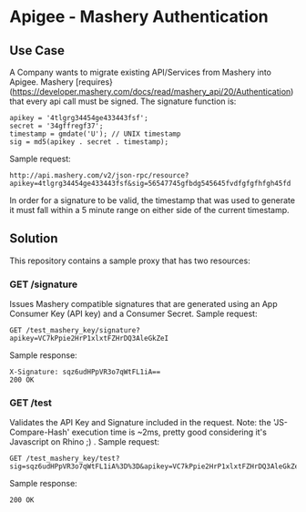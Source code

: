 # Apigee - Mashery Authentication

## Use Case

A Company wants to migrate existing API/Services from Mashery into Apigee. Mashery [requires}(https://developer.mashery.com/docs/read/mashery_api/20/Authentication) that every api call must be signed. The signature function is:
```
apikey = '4tlgrg34454ge433443fsf';  
secret = '34gffregf37';  
timestamp = gmdate('U'); // UNIX timestamp   
sig = md5(apikey . secret . timestamp);
```
Sample request:
```
http://api.mashery.com/v2/json-rpc/resource?apikey=4tlgrg34454ge433443fsf&sig=56547745gfbdg545645fvdfgfgfhfgh45fd
```
In order for a signature to be valid, the timestamp that was used to generate it must fall within a 5 minute range on either side of the current timestamp.

## Solution

This repository contains a sample proxy that has two resources:

### GET /signature 
Issues Mashery compatible signatures that are generated using an App Consumer Key (API key) and a Consumer Secret.
Sample request:
```
GET /test_mashery_key/signature?apikey=VC7kPpie2HrP1xlxtFZHrDQ3AleGkZeI
```
Sample response:
```
X-Signature: sqz6udHPpVR3o7qWtFL1iA==
200 OK
```
### GET /test 
Validates the API Key and Signature included in the request. Note: the 'JS-Compare-Hash' execution time is ~2ms, pretty good considering it's Javascript on Rhino ;) .
Sample request:
```
GET /test_mashery_key/test?sig=sqz6udHPpVR3o7qWtFL1iA%3D%3D&apikey=VC7kPpie2HrP1xlxtFZHrDQ3AleGkZeI
```
Sample response:
```
200 OK
```